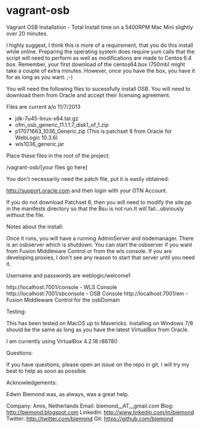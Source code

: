 vagrant-osb
===========

Vagrant OSB Installation - Total Install time on a 5400RPM Mac Mini slightly over 20 minutes.

I highly suggest, I think this is more of a requirement, that you do this install while online.  Preparing the operating system does require yum calls that the script will need to perform as well as modifications are made to Centos 6.4 box.  Remember, your first download of the centos64.box (750mb) might take a couple of extra minutes.  However, once you have the box, you have it for as long as you want. ;-)

You will need the following files to sucessfully install OSB.  You will need to download them from Oracle and accept their licensing agreement.

Files are current a/o 11/7/2013

- jdk-7u45-linux-x64.tar.gz
- ofm_osb_generic_11.1.1.7_disk1_of_1.zip
- p17071663_1036_Generic.zip (This is patchset 6 from Oracle for WebLogic 10.3.6) 
- wls1036_generic.jar

Place these files in the root of the project:

<your path>/vagrant-osb/[your files go here]

You don't necessarily need the patch file, put it is easily obtained:

http://support.oracle.com and then login with your OTN Account.

If you do not download Patchset 6, then you will need to modify the site.pp in the manifests directory so that the Bsu is not run.It will fail...obviously without the file.

Notes about the install:

Once it runs, you will have a running AdminServer and nodemanager. There is an osbserver which is shutdown.  You can start the osbserver if you want from Fusion Middleware Control or from the wls console.  If you are developing proxies, I don't see any reason to start that server until you need it.

Username and passwords are weblogic/welcome1

http://localhost:7001/console - WLS Console
http://localhost:7001/sbconsole - OSB Console 
http://localhost:7001/em - Fusion Middleware Control for the osbDomain

Testing:

This has been tested on MacOS up to Mavericks.  Installing on Windows 7/8 should be the same as long as you have the latest VirtualBox from Oracle.

I am currently using VirtualBox 4.2.18 r88780

Questions:

If you have questions, please open an issue on the repo in git.  I will try my best to help as soon as possible.

Acknowledgements:

Edwin Biemond was, as always, was a great help.

Company: Amis, Netherlands
Email: biemond__AT__gmail.com
Blog: http://biemond.blogspot.com
LinkedIn: http://www.linkedin.com/in/biemond
Twitter: http://twitter.com/biemond
Git: https://github.com/biemond

